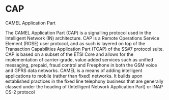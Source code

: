 # CAP


CAMEL Application Part

The CAMEL Application Part (CAP) is a signalling protocol used in the
Intelligent Network (IN) architecture. CAP is a Remote Operations
Service Element (ROSE) user protocol, and as such is layered on top of
the Transaction Capabilities Application Part (TCAP) of the SS\#7
protocol suite. CAP is based on a subset of the ETSI Core and allows for
the implementation of carrier-grade, value added services such as
unified messaging, prepaid, fraud control and Freephone in both the GSM
voice and GPRS data networks. CAMEL is a means of adding intelligent
applications to mobile (rather than fixed) networks. It builds upon
established practices in the fixed line telephony business that are
generally classed under the heading of (Intelligent Network Application
Part) or INAP CS-2 protocol

